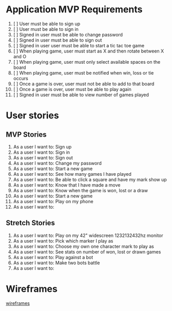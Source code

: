 # Application MVP Requirements

1.  [ ] User must be able to sign up
1.  [ ] User must be able to sign in
1.  [ ] Signed in user must be able to change password
1.  [ ] Signed in user must be able to sign out
1.  [ ] Signed in user user must be able to start a tic tac toe game
1.  [ ] When playing game, user must start as X and then rotate between X and O
1.  [ ] When playing game, user must only select available spaces on the board
1.  [ ] When playing game, user must be notified when win, loss or tie occurs
1.  [ ] Once a game is over, user must not be able to add to that board
1.  [ ] Once a game is over, user must be able to play again
1.  [ ] Signed in user must be able to view number of games played

# User stories

## MVP Stories
1. As a user I want to: Sign up
1. As a user I want to: Sign in
1. As a user I want to: Sign out
1. As a user I want to: Change my password
1. As a user I want to: Start a new game
1. As a user I want to: See how many games I have played
1. As a user I want to: Be able to click a square and have my mark show up
1. As a user I want to: Know that I have made a move
1. As a user I want to: Know when the game is won, lost or a draw
1. As a user I want to: Start a new game
1. As a user I want to: Play on my phone
1. As a user I want to:

## Stretch Stories
1. As a user I want to: Play on my 42" widescreen 1232132432hz monitor
1. As a user I want to: Pick which marker I play as
1. As a user I want to: Choose my own one character mark to play as
1. As a user I want to: See stats on number of won, lost or drawn games
1. As a user I want to: Play against a bot
1. As a user I want to: Make two bots battle
1. As a user I want to:

# Wireframes
[wireframes](https://docs.google.com/presentation/d/1tcl82zAP9O43cuEmZUyiDnbGFkUfc7JHlx5-tBRHMNs/edit?usp=sharing)
